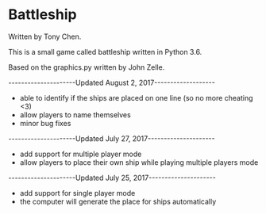 # Battleship

Written by Tony Chen.

This is a small game called battleship written in Python 3.6.

Based on the graphics.py written by John Zelle.

---------------------Updated August 2, 2017-------------------
- able to identify if the ships are placed on one line (so no more cheating <3)
- allow players to name themselves
- minor bug fixes

---------------------Updated July 27, 2017---------------------
- add support for multiple player mode
- allow players to place their own ship while playing multiple players mode

---------------------Updated July 25, 2017---------------------
- add support for single player mode
- the computer will generate the place for ships automatically
